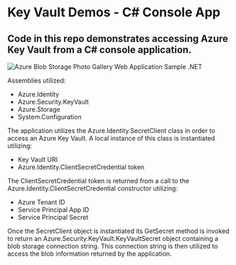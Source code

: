 # Key Vault Demos - C# Console App

## Code in this repo demonstrates accessing Azure Key Vault from a C# console application. 

<properties
    pageTitle="Key Vault Console App Demo"
    description="Sample application demonstrating usage of Azure Key Vault from a C# console application"
    services="key-vault,app-configuration,blog-storage"
    documentationCenter="Azure"
/>

<tags
    ms.service="key-vault"
    ms.devlang="C#"/>

![Azure Blob Storage Photo Gallery Web Application Sample .NET](../images/KeyVault_ConsoleApp3.png)

Assemblies utilized:
- Azure.Identity
- Azure.Security.KeyVault
- Azure.Storage
- System.Configuration

The application utilizes the Azure.Identity.SecretClient class in order to access an Azure Key Vault. A local instance of this class is instantiated utilizing:
- Key Vault URI
- Azure.Identity.ClientSecretCredential token

The ClientSecretCredential token is returned from a call to the Azure.Identity.ClientSecretCredential constructor utilizing:
- Azure Tenant ID
- Service Principal App ID
- Service Principal Secret

Once the SecretClient object is instantiated its GetSecret method is invoked to return an Azure.Security.KeyVault.KeyVaultSecret object containing a blob storage connection string. This connection string is then utilized to access the blob information returned by the application.
